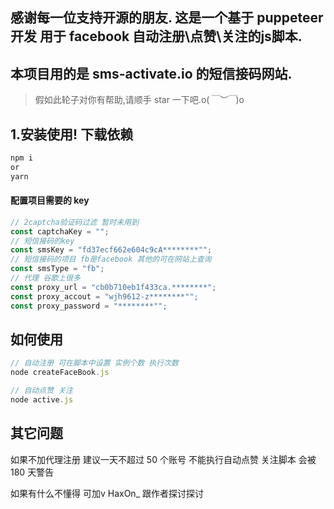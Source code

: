 ## 感谢每一位支持开源的朋友. 这是一个基于 puppeteer 开发 用于 facebook 自动注册\点赞\关注的js脚本.

## 本项目用的是 sms-activate.io 的短信接码网站.

> 假如此轮子对你有帮助,请顺手 star 一下吧.o(_￣︶￣_)o

## 1.安装使用! 下载依赖

```bash
npm i
or
yarn
```

#### 配置项目需要的 key

```javascript
// 2captcha验证码过滤 暂时未用到
const captchaKey = "";
// 短信接码的key
const smsKey = "fd37ecf662e604c9cA********"";
// 短信接码的项目 fb是facebook 其他的可在网站上查询
const smsType = "fb";
// 代理 谷歌上很多
const proxy_url = "cb0b710eb1f433ca.********";
const proxy_accout = "wjh9612-z********"";
const proxy_password = "********"";
```

## 如何使用

```javascript
// 自动注册 可在脚本中设置 实例个数 执行次数
node createFaceBook.js 

// 自动点赞 关注
node active.js 
```

## 其它问题

如果不加代理注册 建议一天不超过 50 个账号 不能执行自动点赞 关注脚本 会被 180 天警告

如果有什么不懂得 可加v HaxOn_ 跟作者探讨探讨 